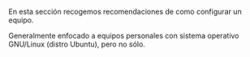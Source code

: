 En esta sección recogemos recomendaciones de como configurar un equipo.

Generalmente enfocado a equipos personales con sistema operativo GNU/Linux (distro Ubuntu), pero no sólo.

